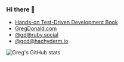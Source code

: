 ### Hi there 👋

* <a href="https://tddbook.com">Hands-on Test-Driven Development Book</a>
* <a href="https://gregdonald.com">GregDonald.com</a>
* <a href="https://ruby.social/@gd" rel="me">@gd@ruby.social</a>
* <a href="https://hachyderm.io/@gcd" rel="me">@gcd@hachyderm.io</a>

![Greg's GitHub stats](https://github-readme-stats.vercel.app/api?username=gdonald&show_icons=true&show=reviews,discussions_started,discussions_answered,prs_merged,prs_merged_percentage&theme=ambient_gradient)

